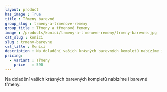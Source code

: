 ```yaml
---
layout: product
has_image : True
title : Třmeny barevné
group_slug : trmeny-a-trmenove-remeny
group_title : Třmeny a třmenové řemeny
image : /products/konici/trmeny-a-trmenove-remeny/trmeny-barevne.jpg
cat_slug : konici
slug : trmeny-barevne
cat_title : Koníci
description : Na doladění vašich krásných barevných kompletů nabízíme i barevné třmeny. 
pricing:
  - variant : Třmeny
    price   : 590
---
```


Na doladění vašich krásných barevných kompletů nabízíme i barevné třmeny.

